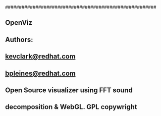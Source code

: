#######################################################
##
## OpenViz 
##
##	Authors:
##		kevclark@redhat.com
##		bpleines@redhat.com
##
##	Open Source visualizer using FFT sound
##	decomposition & WebGL. GPL copywright 
##
##
##























 
